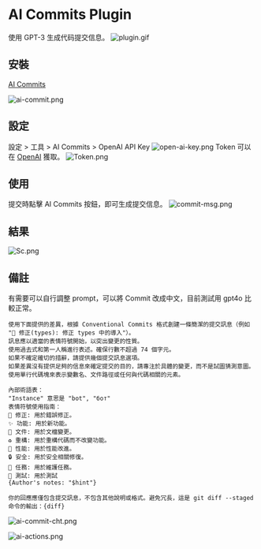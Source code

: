 # AI Commits Plugin

使用 GPT-3 生成代码提交信息。
![plugin.gif](plugin.gif)

## 安裝
[AI Commits](https://plugins.jetbrains.com/plugin/21335-ai-commits)

![ai-commit.png](ai-commit.png)

## 設定
設定 > 工具 > AI Commits > OpenAI API Key
![open-ai-key.png](open-ai-key.png)
Token 可以在 [OpenAI](https://platform.openai.com/account/api-keys) 獲取。
![Token.png](Token.png)

## 使用
提交時點擊 AI Commits 按鈕，即可生成提交信息。
![commit-msg.png](commit-msg.png)

## 結果
![Sc.png](Sc.png)

## 備註
有需要可以自行調整 prompt，可以將 Commit 改成中文，目前測試用 gpt4o 比較正常。

```
使用下面提供的差異，根據 Conventional Commits 格式創建一條簡潔的提交訊息（例如 "🐛 修正(types): 修正 types 中的導入"）。
訊息應以適當的表情符號開始，以突出變更的性質。
使用過去式和第一人稱進行表述。確保行數不超過 74 個字元。
如果不確定確切的措辭，請提供幾個提交訊息選項。
如果差異沒有提供足夠的信息來確定提交的目的，請專注於具體的變更，而不是試圖猜測意圖。
使用單行代碼塊來表示變數名、文件路徑或任何與代碼相關的元素。

內部術語表：
"Instance" 意思是 "bot", "бот"
表情符號使用指南：
🐛 修正: 用於錯誤修正。
✨ 功能: 用於新功能。
📄 文件: 用於文檔變更。
♻️ 重構: 用於重構代碼而不改變功能。
🚀 性能: 用於性能改進。
🔒 安全: 用於安全相關修復。
🚧 任務: 用於維護任務。
🧪 測試: 用於測試
{Author's notes: "$hint"}

你的回應應僅包含提交訊息，不包含其他說明或格式。避免冗長，這是 git diff --staged 命令的輸出：{diff}
```

![ai-commit-cht.png](ai-commit-cht.png)

![ai-actions.png](ai-actions.png)